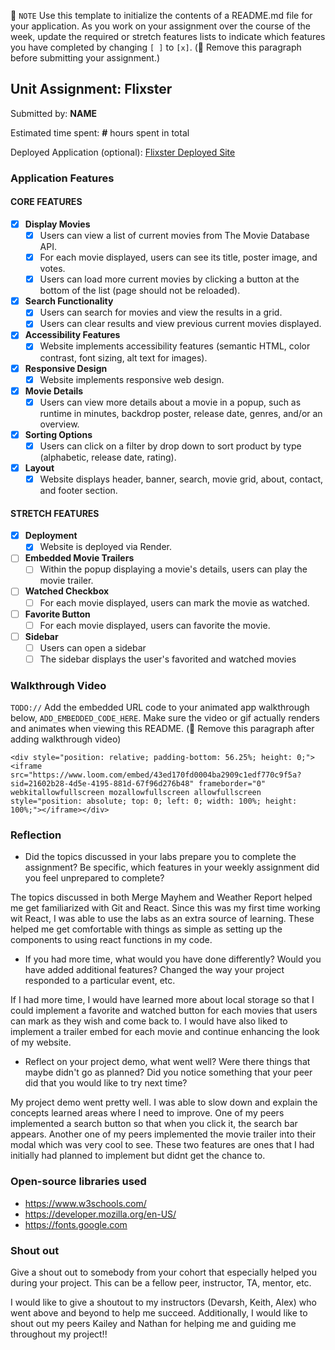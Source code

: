 📝 `NOTE` Use this template to initialize the contents of a README.md file for your application. As you work on your assignment over the course of the week, update the required or stretch features lists to indicate which features you have completed by changing `[ ]` to `[x]`. (🚫 Remove this paragraph before submitting your assignment.)

## Unit Assignment: Flixster

Submitted by: **NAME**

Estimated time spent: **#** hours spent in total

Deployed Application (optional): [Flixster Deployed Site](https://flixster-w9hl.onrender.com/)

### Application Features

#### CORE FEATURES


- [x] **Display Movies**
  - [x] Users can view a list of current movies from The Movie Database API.
  - [x] For each movie displayed, users can see its title, poster image, and votes.
  - [x] Users can load more current movies by clicking a button at the bottom of the list (page should not be reloaded).
- [x] **Search Functionality**
  - [x] Users can search for movies and view the results in a grid.
  - [x] Users can clear results and view previous current movies displayed.
- [x] **Accessibility Features**
  - [x] Website implements accessibility features (semantic HTML, color contrast, font sizing, alt text for images).
- [x] **Responsive Design**
  - [x] Website implements responsive web design.
- [x] **Movie Details**
  - [x] Users can view more details about a movie in a popup, such as runtime in minutes, backdrop poster, release date, genres, and/or an overview.
- [x] **Sorting Options**
  - [x] Users can click on a filter by drop down to sort product by type (alphabetic, release date, rating).
- [x] **Layout**
  - [x] Website displays header, banner, search, movie grid, about, contact, and footer section.

#### STRETCH FEATURES

- [x] **Deployment**
  - [x] Website is deployed via Render.
- [ ] **Embedded Movie Trailers**
  - [ ] Within the popup displaying a movie's details, users can play the movie trailer.
- [ ] **Watched Checkbox**
  - [ ] For each movie displayed, users can mark the movie as watched.
- [ ] **Favorite Button**
  - [ ] For each movie displayed, users can favorite the movie.
- [ ] **Sidebar**
  - [ ] Users can open a sidebar
  - [ ] The sidebar displays the user's favorited and watched movies

### Walkthrough Video

`TODO://` Add the embedded URL code to your animated app walkthrough below, `ADD_EMBEDDED_CODE_HERE`. Make sure the video or gif actually renders and animates when viewing this README. (🚫 Remove this paragraph after adding walkthrough video)

`<div style="position: relative; padding-bottom: 56.25%; height: 0;"><iframe src="https://www.loom.com/embed/43ed170fd0004ba2909c1edf770c9f5a?sid=21602b28-4d5e-4195-881d-67f96d276b48" frameborder="0" webkitallowfullscreen mozallowfullscreen allowfullscreen style="position: absolute; top: 0; left: 0; width: 100%; height: 100%;"></iframe></div>`

### Reflection

* Did the topics discussed in your labs prepare you to complete the assignment? Be specific, which features in your weekly assignment did you feel unprepared to complete?

The topics discussed in both Merge Mayhem and Weather Report helped me get familiarized with Git and React. Since this was my first time working wit React, I was able to use the labs as an extra source of learning. These helped me get comfortable with things as simple as setting up the components to using react functions in my code. 

* If you had more time, what would you have done differently? Would you have added additional features? Changed the way your project responded to a particular event, etc.
  
If I had more time, I would have learned more about local storage so that I could implement a favorite and watched button for each movies that users can mark as they wish and come back to. I would have also liked to implement a trailer embed for each movie and continue enhancing the look of my website.

* Reflect on your project demo, what went well? Were there things that maybe didn't go as planned? Did you notice something that your peer did that you would like to try next time?

My project demo went pretty well. I was able to slow down and explain the concepts learned areas where I need to improve. One of my peers implemented a search button so that when you click it, the search bar appears. Another one of my peers implemented the movie trailer into their modal which was very cool to see. These two features are ones that I had initially had planned to implement but didnt get the chance to. 

### Open-source libraries used

- https://www.w3schools.com/
- https://developer.mozilla.org/en-US/
- https://fonts.google.com


### Shout out

Give a shout out to somebody from your cohort that especially helped you during your project. This can be a fellow peer, instructor, TA, mentor, etc.

I would like to give a shoutout to my instructors (Devarsh, Keith, Alex) who went above and beyond to help me succeed. Additionally, I would like to shout out my peers Kailey and Nathan for helping me and guiding me throughout my project!! 